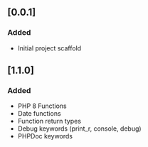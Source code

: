 ## [0.0.1]
### Added
- Initial project scaffold

## [1.1.0]
### Added
- PHP 8 Functions
- Date functions
- Function return types
- Debug keywords (print_r, console, debug)
- PHPDoc keywords